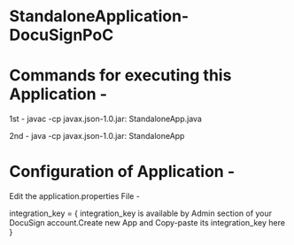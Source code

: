 # StandaloneApplication-DocuSignPoC

# Commands for executing this Application -

1st - javac -cp javax.json-1.0.jar: StandaloneApp.java

2nd - java -cp javax.json-1.0.jar: StandaloneApp

# Configuration of Application -

Edit the application.properties File -

integration_key = { integration_key is available by Admin section of your DocuSign account.Create new App and Copy-paste its integration_key here }




